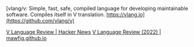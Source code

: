 
[vlang/v: Simple, fast, safe, compiled language for developing maintainable software. Compiles itself in V translation. https://vlang.io](https://github.com/vlang/v)

[V Language Review | Hacker News](https://news.ycombinator.com/item?id=31793554)
[V Language Review (2022) | mawfig.github.io](https://mawfig.github.io/2022/06/18/v-lang-in-2022.html)
